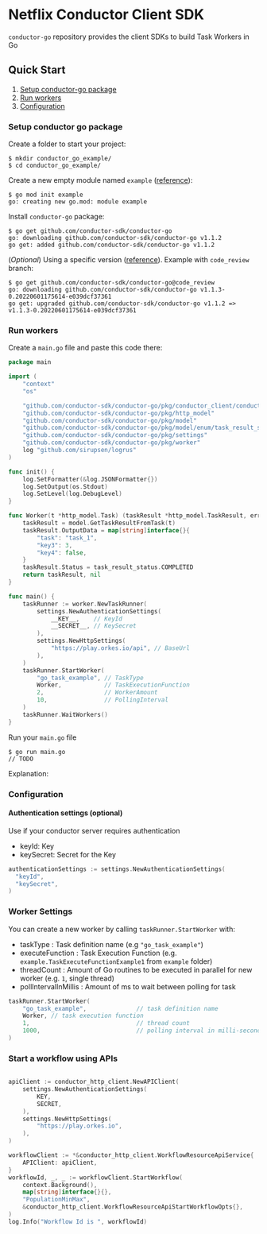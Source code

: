 # Netflix Conductor Client SDK

`conductor-go` repository provides the client SDKs to build Task Workers in Go

## Quick Start

1. [Setup conductor-go package](#Setup-conductor-go-package)
2. [Run workers](#Run-workers)
3. [Configuration](#Configuration)

### Setup conductor go package

Create a folder to start your project:
```shell
$ mkdir conductor_go_example/
$ cd conductor_go_example/
```

Create a new empty module named `example` ([reference](https://go.dev/ref/mod#go-mod-init)):

```shell
$ go mod init example
go: creating new go.mod: module example
```

Install `conductor-go` package:
```shell
$ go get github.com/conductor-sdk/conductor-go
go: downloading github.com/conductor-sdk/conductor-go v1.1.2
go get: added github.com/conductor-sdk/conductor-go v1.1.2
```

(*Optional*) Using a specific version ([reference](https://go.dev/ref/mod#go-get)). Example with `code_review` branch:
```shell
$ go get github.com/conductor-sdk/conductor-go@code_review
go: downloading github.com/conductor-sdk/conductor-go v1.1.3-0.20220601175614-e039dcf37361
go get: upgraded github.com/conductor-sdk/conductor-go v1.1.2 => v1.1.3-0.20220601175614-e039dcf37361
```

### Run workers

Create a `main.go` file and paste this code there:
```go
package main

import (
	"context"
	"os"

	"github.com/conductor-sdk/conductor-go/pkg/conductor_client/conductor_http_client"
	"github.com/conductor-sdk/conductor-go/pkg/http_model"
	"github.com/conductor-sdk/conductor-go/pkg/model"
	"github.com/conductor-sdk/conductor-go/pkg/model/enum/task_result_status"
	"github.com/conductor-sdk/conductor-go/pkg/settings"
	"github.com/conductor-sdk/conductor-go/pkg/worker"
	log "github.com/sirupsen/logrus"
)

func init() {
	log.SetFormatter(&log.JSONFormatter{})
	log.SetOutput(os.Stdout)
	log.SetLevel(log.DebugLevel)
}

func Worker(t *http_model.Task) (taskResult *http_model.TaskResult, err error) {
	taskResult = model.GetTaskResultFromTask(t)
	taskResult.OutputData = map[string]interface{}{
		"task": "task_1",
		"key3": 3,
		"key4": false,
	}
	taskResult.Status = task_result_status.COMPLETED
	return taskResult, nil
}

func main() {
	taskRunner := worker.NewTaskRunner(
		settings.NewAuthenticationSettings(
			__KEY__,    // KeyId
			__SECRET__, // KeySecret
		),
		settings.NewHttpSettings(
			"https://play.orkes.io/api", // BaseUrl
		),
	)
	taskRunner.StartWorker(
		"go_task_example", // TaskType
		Worker,            // TaskExecutionFunction
		2,                 // WorkerAmount
		10,                // PollingInterval
	)
	taskRunner.WaitWorkers()
}
```

Run your `main.go` file
```shell
$ go run main.go
// TODO
```

Explanation:


### Configuration

#### Authentication settings (optional)
Use if your conductor server requires authentication
* keyId: Key
* keySecret: Secret for the Key

```go
authenticationSettings := settings.NewAuthenticationSettings(
  "keyId",
  "keySecret",
)
```

### Worker Settings

You can create a new worker by calling `taskRunner.StartWorker` with:
* taskType : Task definition name (e.g `"go_task_example"`)
* executeFunction : Task Execution Function (e.g. `example.TaskExecuteFunctionExample1` from `example` folder)
* threadCount : Amount of Go routines to be executed in parallel for new worker (e.g. `1`, single thread)
* pollIntervalInMillis : Amount of ms to wait between polling for task

```go
taskRunner.StartWorker(
	"go_task_example",              // task definition name
	Worker, // task execution function
	1,                              // thread count
	1000,                           // polling interval in milli-seconds
)
```
### Start a workflow using APIs
```go

apiClient := conductor_http_client.NewAPIClient(
    settings.NewAuthenticationSettings(
        KEY,
        SECRET,
    ),
    settings.NewHttpSettings(
        "https://play.orkes.io",
    ),
)

workflowClient := *&conductor_http_client.WorkflowResourceApiService{
    APIClient: apiClient,
}
workflowId, _, _ := workflowClient.StartWorkflow(
    context.Background(),
    map[string]interface{}{},
    "PopulationMinMax",
    &conductor_http_client.WorkflowResourceApiStartWorkflowOpts{},
)
log.Info("Workflow Id is ", workflowId)
	
```

